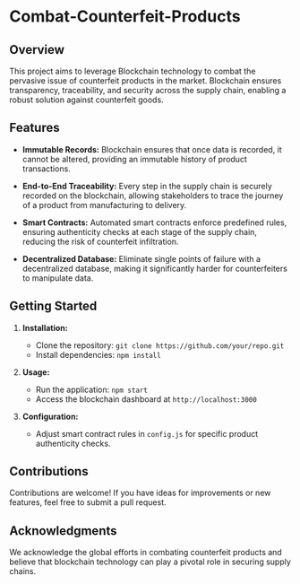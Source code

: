 # Combat-Counterfeit-Products

## Overview

This project aims to leverage Blockchain technology to combat the pervasive issue of counterfeit products in the market. Blockchain ensures transparency, traceability, and security across the supply chain, enabling a robust solution against counterfeit goods.

## Features

- **Immutable Records:** Blockchain ensures that once data is recorded, it cannot be altered, providing an immutable history of product transactions.

- **End-to-End Traceability:** Every step in the supply chain is securely recorded on the blockchain, allowing stakeholders to trace the journey of a product from manufacturing to delivery.

- **Smart Contracts:** Automated smart contracts enforce predefined rules, ensuring authenticity checks at each stage of the supply chain, reducing the risk of counterfeit infiltration.

- **Decentralized Database:** Eliminate single points of failure with a decentralized database, making it significantly harder for counterfeiters to manipulate data.

## Getting Started

1. **Installation:**
   - Clone the repository: `git clone https://github.com/your/repo.git`
   - Install dependencies: `npm install`

2. **Usage:**
   - Run the application: `npm start`
   - Access the blockchain dashboard at `http://localhost:3000`

3. **Configuration:**
   - Adjust smart contract rules in `config.js` for specific product authenticity checks.

## Contributions

Contributions are welcome! If you have ideas for improvements or new features, feel free to submit a pull request.

## Acknowledgments

We acknowledge the global efforts in combating counterfeit products and believe that blockchain technology can play a pivotal role in securing supply chains.

